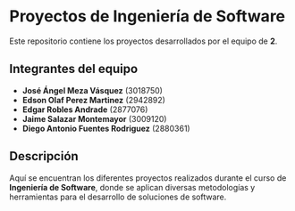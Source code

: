# Proyectos de Ingeniería de Software

Este repositorio contiene los proyectos desarrollados por el equipo de **2**.

## Integrantes del equipo

- **José Ángel Meza Vásquez** (3018750)
- **Edson Olaf Perez Martinez** (2942892)
- **Edgar Robles Andrade** (2877076)
- **Jaime Salazar Montemayor** (3009120)
- **Diego Antonio Fuentes Rodriguez** (2880361)

## Descripción

Aquí se encuentran los diferentes proyectos realizados durante el curso de **Ingeniería de Software**, donde se aplican diversas metodologías y herramientas para el desarrollo de soluciones de software.
